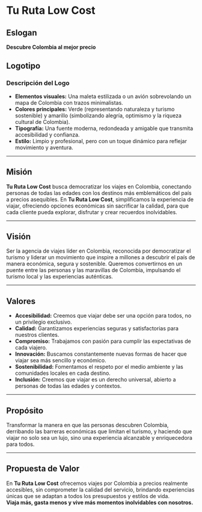 # Tu Ruta Low Cost

## Eslogan
**Descubre Colombia al mejor precio**

## Logotipo
### Descripción del Logo
- **Elementos visuales:** Una maleta estilizada o un avión sobrevolando un mapa de Colombia con trazos minimalistas.
- **Colores principales:** Verde (representando naturaleza y turismo sostenible) y amarillo (simbolizando alegría, optimismo y la riqueza cultural de Colombia).
- **Tipografía:** Una fuente moderna, redondeada y amigable que transmita accesibilidad y confianza.
- **Estilo:** Limpio y profesional, pero con un toque dinámico para reflejar movimiento y aventura.

---

## Misión
**Tu Ruta Low Cost** busca democratizar los viajes en Colombia, conectando personas de todas las edades con los destinos más emblemáticos del país a precios asequibles. En **Tu Ruta Low Cost**, simplificamos la experiencia de viajar, ofreciendo opciones económicas sin sacrificar la calidad, para que cada cliente pueda explorar, disfrutar y crear recuerdos inolvidables.

---

## Visión
Ser la agencia de viajes líder en Colombia, reconocida por democratizar el turismo y liderar un movimiento que inspire a millones a descubrir el país de manera económica, segura y sostenible. Queremos convertirnos en un puente entre las personas y las maravillas de Colombia, impulsando el turismo local y las experiencias auténticas.

---

## Valores
- **Accesibilidad:** Creemos que viajar debe ser una opción para todos, no un privilegio exclusivo.
- **Calidad:** Garantizamos experiencias seguras y satisfactorias para nuestros clientes.
- **Compromiso:** Trabajamos con pasión para cumplir las expectativas de cada viajero.
- **Innovación:** Buscamos constantemente nuevas formas de hacer que viajar sea más sencillo y económico.
- **Sostenibilidad:** Fomentamos el respeto por el medio ambiente y las comunidades locales en cada destino.
- **Inclusión:** Creemos que viajar es un derecho universal, abierto a personas de todas las edades y contextos.

---

## Propósito
Transformar la manera en que las personas descubren Colombia, derribando las barreras económicas que limitan el turismo, y haciendo que viajar no solo sea un lujo, sino una experiencia alcanzable y enriquecedora para todos.

---

## Propuesta de Valor
En **Tu Ruta Low Cost** ofrecemos viajes por Colombia a precios realmente accesibles, sin comprometer la calidad del servicio, brindando experiencias únicas que se adaptan a todos los presupuestos y estilos de vida.  
**Viaja más, gasta menos y vive más momentos inolvidables con nosotros.**
